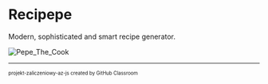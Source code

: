 # Recipepe
Modern, sophisticated and smart recipe generator.

![Pepe_The_Cook](https://p.jing.fm/clipimg/small/295-2957999_pepe-frog-whatsapp-sticker.png)

---
 
<sub><sup>projekt-zaliczeniowy-az-js created by GitHub Classroom</sup></sub>

